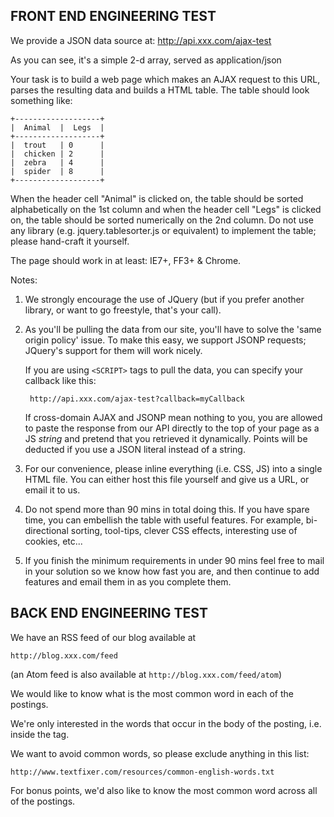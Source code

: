 ## FRONT END ENGINEERING TEST

We provide a JSON data source at: http://api.xxx.com/ajax-test

As you can see, it's a simple 2-d array, served as application/json

Your task is to build a web page which makes an AJAX request to this URL, parses the resulting data and builds a HTML table.
The table should look something like:

    +-------------------+
    |  Animal  |  Legs  |
    +-------------------+
    |  trout   | 0      |
    |  chicken | 2      |
    |  zebra   | 4      |
    |  spider  | 8      |
    +-------------------+

When the header cell "Animal" is clicked on, the table should be sorted alphabetically on the 1st column and when the header cell "Legs" is clicked on, the table should be sorted numerically on the 2nd column. Do not use any library (e.g. jquery.tablesorter.js or equivalent) to implement the table; please hand-craft it yourself.

The page should work in at least: IE7+, FF3+ & Chrome.

Notes:

1. We strongly encourage the use of JQuery (but if you prefer another library, or want to go freestyle, that's your call).

2. As you'll be pulling the data from our site, you'll have to solve the 'same origin policy' issue. To make this easy, we support JSONP requests; JQuery's support for them will work nicely.

    If you are using `<SCRIPT>` tags to pull the data, you can specify your callback like this:
    
        http://api.xxx.com/ajax-test?callback=myCallback
    
    If cross-domain AJAX and JSONP mean nothing to you, you are allowed to paste the response from our API directly to the top of your page as a JS *string* and pretend that you retrieved it dynamically. Points will be deducted if you use a JSON literal instead of a string.

3. For our convenience, please inline everything (i.e. CSS, JS) into a single HTML file. You can either host this file yourself and give us a URL, or email it to us.

4. Do not spend more than 90 mins in total doing this. If you have spare time, you can embellish the table with useful features. For example, bi-directional sorting, tool-tips, clever CSS effects, interesting use of cookies, etc...

5. If you finish the minimum requirements in under 90 mins feel free to mail in your solution so we know how fast you are, and then continue to add features and email them in as you complete them.


## BACK END ENGINEERING TEST

We have an RSS feed of our blog available at

    http://blog.xxx.com/feed

(an Atom feed is also available at `http://blog.xxx.com/feed/atom`)

We would like to know what is the most common word in each of the postings.

We're only interested in the words that occur in the body of the
posting, i.e. inside the <content> tag.

We want to avoid common words, so please exclude anything in this list:

    http://www.textfixer.com/resources/common-english-words.txt

For bonus points, we'd also like to know the most common word across all of the postings.
